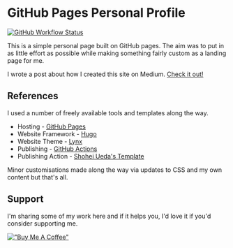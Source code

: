 # GitHub Pages Personal Profile

[![GitHub Workflow Status](https://img.shields.io/github/actions/workflow/status/stphnwlsh/stphnwlsh.github.io/github-pages.yml?label=Build%20Pipeline&logo=github&style=for-the-badge)](https://github.com/stphnwlsh/stphnwlsh.github.io/actions/workflows/github-pages.yml)

This is a simple personal page built on GitHub pages.  The aim was to put in as little effort as possible while making something fairly custom as a landing page for me.  

I wrote a post about how I created this site on Medium.  [Check it out!](https://medium.com/gitconnected/build-your-personal-brand-with-a-profile-page-using-github-pages-and-hugo-6476de6071d1)

## References

I used a number of freely available tools and templates along the way.

- Hosting - [GitHub Pages](https://docs.github.com/en/pages/getting-started-with-github-pages/about-github-pages)
- Website Framework - [Hugo](https://gohugo.io/)
- Website Theme - [Lynx](https://github.com/jpanther/lynx)
- Publishing - [GitHub Actions](https://docs.github.com/en/actions)
- Publishing Action - [Shohei Ueda's Template](https://github.com/peaceiris)

Minor customisations made along the way via updates to CSS and my own content but that's all.

## Support

I'm sharing some of my work here and if it helps you, I'd love it if you'd consider supporting me.

[!["Buy Me A Coffee"](https://www.buymeacoffee.com/assets/img/guidelines/download-assets-sm-1.svg)](https://www.buymeacoffee.com/stphnwlsh)
